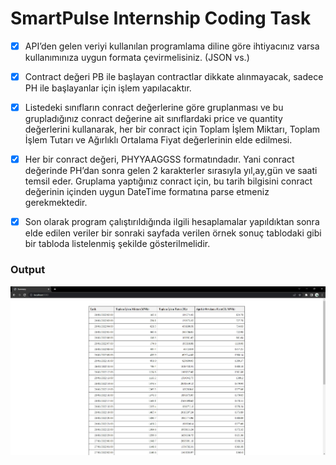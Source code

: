 # SmartPulse Internship Coding Task

- [x] API’den gelen veriyi kullanılan programlama diline göre ihtiyacınız varsa kullanımınıza uygun formata çevirmelisiniz. (JSON vs.)
- [x] Contract değeri PB ile başlayan contractlar dikkate alınmayacak, sadece PH ile başlayanlar için işlem yapılacaktır.
- [x] Listedeki sınıfların conract değerlerine göre gruplanması ve bu grupladığınız conract değerine
  ait sınıflardaki price ve quantity değerlerini kullanarak, her bir conract için Toplam İşlem Miktarı, Toplam İşlem
  Tutarı ve Ağırlıklı Ortalama Fiyat değerlerinin elde edilmesi.

- [x] Her bir conract değeri, PHYYAAGGSS formatındadır. Yani conract değerinde PH’dan sonra gelen 2 karakterler
  sırasıyla yıl,ay,gün ve saati temsil eder. Gruplama yaptığınız conract için, bu tarih bilgisini conract değerinin
  içinden uygun DateTime formatına parse etmeniz gerekmektedir.
- [x] Son olarak program çalıştırıldığında ilgili hesaplamalar yapıldıktan sonra elde edilen veriler bir sonraki sayfada
  verilen örnek sonuç tablodaki gibi bir tabloda listelenmiş şekilde gösterilmelidir.

### Output
![Output](Output.jpg)